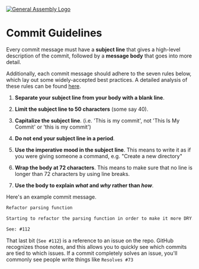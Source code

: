 [![General Assembly Logo](https://camo.githubusercontent.com/1a91b05b8f4d44b5bbfb83abac2b0996d8e26c92/687474703a2f2f692e696d6775722e636f6d2f6b6538555354712e706e67)](https://generalassemb.ly/education/web-development-immersive)

# Commit Guidelines

Every commit message must have a **subject line** that gives a high-level
description of the commit, followed by a **message body** that goes into more
detail.

Additionally, each commit message should adhere to the seven rules
below, which lay out some widely-accepted best practices. A detailed analysis
of these rules can be found
[here](http://chris.beams.io/posts/git-commit/#seven-rules).

1.  **Separate your subject line from your body with a blank line**.

2.  **Limit the subject line to 50 characters** (some say 40).

3.  **Capitalize the subject line**. (i.e. 'This is my commit', not
    'This Is My Commit' or 'this is my commit')

4.  **Do not end your subject line in a period**.

5.  **Use the imperative mood in the subject line**. This means to write
    it as if you were giving someone a command, e.g. "Create a new directory"

6.  **Wrap the body at 72 characters**. This means to make sure that no line is
    longer than 72 characters by using line breaks.

7.  **Use the body to explain _what_ and _why_ rather than _how_**.

Here's an example commit message.

```markdown
Refactor parsing function

Starting to refactor the parsing function in order to make it more DRY.

See: #112
```

That last bit (`See #112`) is a reference to an issue on the repo.
GitHub recognizes those notes, and this allows you to quickly see which commits
are tied to which issues. If a commit completely solves an issue,
you'll commonly see people write things like `Resolves #73`
